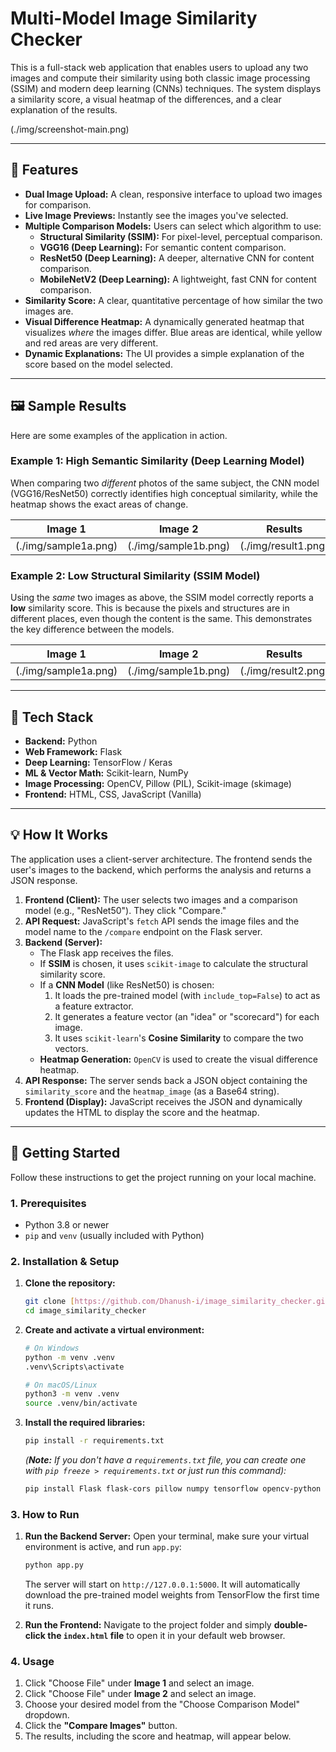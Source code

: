 # Multi-Model Image Similarity Checker

This is a full-stack web application that enables users to upload any two images and compute their similarity using both classic image processing (SSIM) and modern deep learning (CNNs) techniques. The system displays a similarity score, a visual heatmap of the differences, and a clear explanation of the results.

(./img/screenshot-main.png)

---

## 🚀 Features

* **Dual Image Upload:** A clean, responsive interface to upload two images for comparison.
* **Live Image Previews:** Instantly see the images you've selected.
* **Multiple Comparison Models:** Users can select which algorithm to use:
    * **Structural Similarity (SSIM):** For pixel-level, perceptual comparison.
    * **VGG16 (Deep Learning):** For semantic content comparison.
    * **ResNet50 (Deep Learning):** A deeper, alternative CNN for content comparison.
    * **MobileNetV2 (Deep Learning):** A lightweight, fast CNN for content comparison.
* **Similarity Score:** A clear, quantitative percentage of how similar the two images are.
* **Visual Difference Heatmap:** A dynamically generated heatmap that visualizes *where* the images differ. Blue areas are identical, while yellow and red areas are very different.
* **Dynamic Explanations:** The UI provides a simple explanation of the score based on the model selected.

---

## 🖼️ Sample Results

Here are some examples of the application in action.

### Example 1: High Semantic Similarity (Deep Learning Model)

When comparing two *different* photos of the same subject, the CNN model (VGG16/ResNet50) correctly identifies high conceptual similarity, while the heatmap shows the exact areas of change.

| Image 1 | Image 2 | Results |
| :---: | :---: | :---: |
| (./img/sample1a.png) | (./img/sample1b.png) | (./img/result1.png) |


### Example 2: Low Structural Similarity (SSIM Model)

Using the *same* two images as above, the SSIM model correctly reports a **low** similarity score. This is because the pixels and structures are in different places, even though the content is the same. This demonstrates the key difference between the models.

| Image 1 | Image 2 | Results |
| :---: | :---: | :---: |
| (./img/sample1a.png) | (./img/sample1b.png) | (./img/result2.png) |

---

## 🔧 Tech Stack

* **Backend:** Python
* **Web Framework:** Flask
* **Deep Learning:** TensorFlow / Keras
* **ML & Vector Math:** Scikit-learn, NumPy
* **Image Processing:** OpenCV, Pillow (PIL), Scikit-image (skimage)
* **Frontend:** HTML, CSS, JavaScript (Vanilla)

---

## 💡 How It Works

The application uses a client-server architecture. The frontend sends the user's images to the backend, which performs the analysis and returns a JSON response.



1.  **Frontend (Client):** The user selects two images and a comparison model (e.g., "ResNet50"). They click "Compare."
2.  **API Request:** JavaScript's `fetch` API sends the image files and the model name to the `/compare` endpoint on the Flask server.
3.  **Backend (Server):**
    * The Flask app receives the files.
    * If **SSIM** is chosen, it uses `scikit-image` to calculate the structural similarity score.
    * If a **CNN Model** (like ResNet50) is chosen:
        1.  It loads the pre-trained model (with `include_top=False`) to act as a feature extractor.
        2.  It generates a feature vector (an "idea" or "scorecard") for each image.
        3.  It uses `scikit-learn`'s **Cosine Similarity** to compare the two vectors.
    * **Heatmap Generation:** `OpenCV` is used to create the visual difference heatmap.
4.  **API Response:** The server sends back a JSON object containing the `similarity_score` and the `heatmap_image` (as a Base64 string).
5.  **Frontend (Display):** JavaScript receives the JSON and dynamically updates the HTML to display the score and the heatmap.

---

## 🏁 Getting Started

Follow these instructions to get the project running on your local machine.

### 1. Prerequisites

* Python 3.8 or newer
* `pip` and `venv` (usually included with Python)

### 2. Installation & Setup

1.  **Clone the repository:**
    ```bash
    git clone [https://github.com/Dhanush-i/image_similarity_checker.git](https://github.com/Dhanush-i/image_similarity_checker.git)
    cd image_similarity_checker
    ```

2.  **Create and activate a virtual environment:**
    ```bash
    # On Windows
    python -m venv .venv
    .venv\Scripts\activate
    
    # On macOS/Linux
    python3 -m venv .venv
    source .venv/bin/activate
    ```

3.  **Install the required libraries:**
    ```bash
    pip install -r requirements.txt
    ```
    *(**Note:** If you don't have a `requirements.txt` file, you can create one with `pip freeze > requirements.txt` or just run this command):*
    ```bash
    pip install Flask flask-cors pillow numpy tensorflow opencv-python scikit-image
    ```

### 3. How to Run

1.  **Run the Backend Server:**
    Open your terminal, make sure your virtual environment is active, and run `app.py`:
    ```bash
    python app.py
    ```
    The server will start on `http://127.0.0.1:5000`. It will automatically download the pre-trained model weights from TensorFlow the first time it runs.

2.  **Run the Frontend:**
    Navigate to the project folder and simply **double-click the `index.html` file** to open it in your default web browser.

### 4. Usage

1.  Click "Choose File" under **Image 1** and select an image.
2.  Click "Choose File" under **Image 2** and select an image.
3.  Choose your desired model from the "Choose Comparison Model" dropdown.
4.  Click the **"Compare Images"** button.
5.  The results, including the score and heatmap, will appear below.

